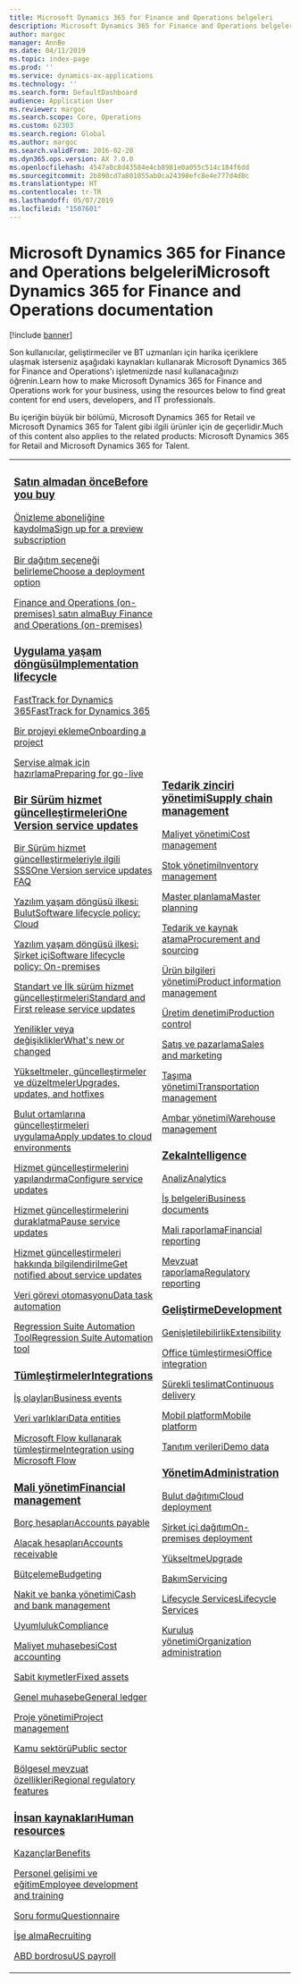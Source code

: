 ```yaml
---
title: Microsoft Dynamics 365 for Finance and Operations belgeleri
description: Microsoft Dynamics 365 for Finance and Operations belgeleri.
author: margoc
manager: AnnBe
ms.date: 04/11/2019
ms.topic: index-page
ms.prod: ''
ms.service: dynamics-ax-applications
ms.technology: ''
ms.search.form: DefaultDashboard
audience: Application User
ms.reviewer: margoc
ms.search.scope: Core, Operations
ms.custom: 62303
ms.search.region: Global
ms.author: margoc
ms.search.validFrom: 2016-02-28
ms.dyn365.ops.version: AX 7.0.0
ms.openlocfilehash: 4547a0c8d43584e4cb8981e0a055c514c184f6dd
ms.sourcegitcommit: 2b890cd7a801055ab0ca24398efc8e4e777d4d8c
ms.translationtype: HT
ms.contentlocale: tr-TR
ms.lasthandoff: 05/07/2019
ms.locfileid: "1507601"
---
```

# <a name="microsoft-dynamics-365-for-finance-and-operations-documentation"></a><span data-ttu-id="f82ba-103">Microsoft Dynamics 365 for Finance and Operations belgeleri</span><span class="sxs-lookup"><span data-stu-id="f82ba-103">Microsoft Dynamics 365 for Finance and Operations documentation</span></span>

[!include [banner](includes/banner.md)]

<span data-ttu-id="f82ba-104">Son kullanıcılar, geliştirmeciler ve BT uzmanları için harika içeriklere ulaşmak isterseniz aşağıdaki kaynakları kullanarak Microsoft Dynamics 365 for Finance and Operations'ı işletmenizde nasıl kullanacağınızı öğrenin.</span><span class="sxs-lookup"><span data-stu-id="f82ba-104">Learn how to make Microsoft Dynamics 365 for Finance and Operations work for your business, using the resources below to find great content for end users, developers, and IT professionals.</span></span> 

<span data-ttu-id="f82ba-105">Bu içeriğin büyük bir bölümü, Microsoft Dynamics 365 for Retail ve Microsoft Dynamics 365 for Talent gibi ilgili ürünler için de geçerlidir.</span><span class="sxs-lookup"><span data-stu-id="f82ba-105">Much of this content also applies to the related products: Microsoft Dynamics 365 for Retail and Microsoft Dynamics 365 for Talent.</span></span> 

<table>
<colgroup>
<col width="33%" />
<col width="33%" />
<col width="33%" />
</colgroup>
<tbody>
<tr class="odd">
<td>
<h3><span data-ttu-id="f82ba-106"><a href="get-started/before-you-buy.md">Satın almadan önce</a></span><span class="sxs-lookup"><span data-stu-id="f82ba-106"><a href="get-started/before-you-buy.md">Before you buy</a></span></span></h3>
<p><span data-ttu-id="f82ba-107"><a href="../dev-itpro/dev-tools/sign-up-preview-subscription.md">Önizleme aboneliğine kaydolma</a></span><span class="sxs-lookup"><span data-stu-id="f82ba-107"><a href="../dev-itpro/dev-tools/sign-up-preview-subscription.md">Sign up for a preview subscription</a></span></span></p>
 <p><span data-ttu-id="f82ba-108"><a href="../dev-itpro/deployment/choose-deployment-type.md">Bir dağıtım seçeneği belirleme</a></span><span class="sxs-lookup"><span data-stu-id="f82ba-108"><a href="../dev-itpro/deployment/choose-deployment-type.md">Choose a deployment option</a></span></span></p>
 <p><span data-ttu-id="f82ba-109"><a href="get-started/purchase-on-premises.md">Finance and Operations (on-premises) satın alma</a></span><span class="sxs-lookup"><span data-stu-id="f82ba-109"><a href="get-started/purchase-on-premises.md">Buy Finance and Operations (on-premises)</a></span></span></p>

<h3><span data-ttu-id="f82ba-110"><a href="imp-lifecycle/implementation-lifecycle.md">Uygulama yaşam döngüsü</a></span><span class="sxs-lookup"><span data-stu-id="f82ba-110"><a href="imp-lifecycle/implementation-lifecycle.md">Implementation lifecycle</a></span></span></h3>
<p><span data-ttu-id="f82ba-111"><a href="get-started/fasttrack-dynamics-365-overview.md">FastTrack for Dynamics 365</a></span><span class="sxs-lookup"><span data-stu-id="f82ba-111"><a href="get-started/fasttrack-dynamics-365-overview.md">FastTrack for Dynamics 365</a></span></span></p>
<p><span data-ttu-id="f82ba-112"><a href="imp-lifecycle/onboard.md">Bir projeyi ekleme</a></span><span class="sxs-lookup"><span data-stu-id="f82ba-112"><a href="imp-lifecycle/onboard.md">Onboarding a project</a></span></span></p>
<p><span data-ttu-id="f82ba-113"><a href="imp-lifecycle/prepare-go-live.md">Servise almak için hazırlama</a></span><span class="sxs-lookup"><span data-stu-id="f82ba-113"><a href="imp-lifecycle/prepare-go-live.md">Preparing for go-live</a></span></span></p>

<h3><span data-ttu-id="f82ba-114"><a href="../dev-itpro/lifecycle-services/oneversion-overview.md">Bir Sürüm hizmet güncelleştirmeleri</a></span><span class="sxs-lookup"><span data-stu-id="f82ba-114"><a href="../dev-itpro/lifecycle-services/oneversion-overview.md">One Version service updates</a></span></span></h3>
<p><span data-ttu-id="f82ba-115"><a href="get-started/one-version.md">Bir Sürüm hizmet güncelleştirmeleriyle ilgili SSS</a></span><span class="sxs-lookup"><span data-stu-id="f82ba-115"><a href="get-started/one-version.md">One Version service updates FAQ</a></span></span></p>
<p><span data-ttu-id="f82ba-116"><a href="../dev-itpro/migration-upgrade/versions-update-policy.md">Yazılım yaşam döngüsü ilkesi: Bulut</a></span><span class="sxs-lookup"><span data-stu-id="f82ba-116"><a href="../dev-itpro/migration-upgrade/versions-update-policy.md">Software lifecycle policy: Cloud</a></span></span></p>
<p><span data-ttu-id="f82ba-117"><a href="../dev-itpro/migration-upgrade/on-prem-version-update-policy.md">Yazılım yaşam döngüsü ilkesi: Şirket içi</a></span><span class="sxs-lookup"><span data-stu-id="f82ba-117"><a href="../dev-itpro/migration-upgrade/on-prem-version-update-policy.md">Software lifecycle policy: On-premises</a></span></span></p>
<p><span data-ttu-id="f82ba-118"><a href="get-started/public-preview-releases.md">Standart ve İlk sürüm hizmet güncelleştirmeleri</a></span><span class="sxs-lookup"><span data-stu-id="f82ba-118"><a href="get-started/public-preview-releases.md">Standard and First release service updates</a></span></span></p>
<p><span data-ttu-id="f82ba-119"><a href="get-started/whats-new-changed.md">Yenilikler veya değişiklikler</a></span><span class="sxs-lookup"><span data-stu-id="f82ba-119"><a href="get-started/whats-new-changed.md">What's new or changed</a></span></span></p>
<p><span data-ttu-id="f82ba-120"><a href="../dev-itpro/migration-upgrade/upgrade-home-page.md">Yükseltmeler, güncelleştirmeler ve düzeltmeler</a></span><span class="sxs-lookup"><span data-stu-id="f82ba-120"><a href="../dev-itpro/migration-upgrade/upgrade-home-page.md">Upgrades, updates, and hotfixes</a></span></span></p>
<p><span data-ttu-id="f82ba-121"><a href="../dev-itpro/deployment/apply-deployable-package-system.md">Bulut ortamlarına güncelleştirmeleri uygulama</a></span><span class="sxs-lookup"><span data-stu-id="f82ba-121"><a href="../dev-itpro/deployment/apply-deployable-package-system.md">Apply updates to cloud environments</a></span></span></p>
<p><span data-ttu-id="f82ba-122"><a href="../dev-itpro/lifecycle-services/configure-service-updates.md">Hizmet güncelleştirmelerini yapılandırma</a></span><span class="sxs-lookup"><span data-stu-id="f82ba-122"><a href="../dev-itpro/lifecycle-services/configure-service-updates.md">Configure service updates</a></span></span></p>
<p><span data-ttu-id="f82ba-123"><a href="../dev-itpro/lifecycle-services/pause-service-updates.md">Hizmet güncelleştirmelerini duraklatma</a></span><span class="sxs-lookup"><span data-stu-id="f82ba-123"><a href="../dev-itpro/lifecycle-services/pause-service-updates.md">Pause service updates</a></span></span></p>
<p><span data-ttu-id="f82ba-124"><a href="../dev-itpro/lifecycle-services/notifications-service-updates.md">Hizmet güncelleştirmeleri hakkında bilgilendirilme</a></span><span class="sxs-lookup"><span data-stu-id="f82ba-124"><a href="../dev-itpro/lifecycle-services/notifications-service-updates.md">Get notified about service updates</a></span></span></p>
<p><span data-ttu-id="f82ba-125"><a href="../dev-itpro/data-entities/data-task-automation.md">Veri görevi otomasyonu</a></span><span class="sxs-lookup"><span data-stu-id="f82ba-125"><a href="../dev-itpro/data-entities/data-task-automation.md">Data task automation</a></span></span></p>
<p><span data-ttu-id="f82ba-126"><a href="../dev-itpro/lifecycle-services/using-task-guides-and-bpm-to-create-user-acceptance-tests.md">Regression Suite Automation Tool</a></span><span class="sxs-lookup"><span data-stu-id="f82ba-126"><a href="../dev-itpro/lifecycle-services/using-task-guides-and-bpm-to-create-user-acceptance-tests.md">Regression Suite Automation tool</a></span></span></p>

<h3><span data-ttu-id="f82ba-127"><a href="../dev-itpro/data-entities/integration-overview.md">Tümleştirmeler</a></span><span class="sxs-lookup"><span data-stu-id="f82ba-127"><a href="../dev-itpro/data-entities/integration-overview.md">Integrations</a></span></span></h3>
<p><span data-ttu-id="f82ba-128"><a href="../dev-itpro/business-events/home-page.md">İş olayları</a></span><span class="sxs-lookup"><span data-stu-id="f82ba-128"><a href="../dev-itpro/business-events/home-page.md">Business events</a></span></span></p>
<p><span data-ttu-id="f82ba-129"><a href="../dev-itpro/data-entities/data-entities.md">Veri varlıkları</a></span><span class="sxs-lookup"><span data-stu-id="f82ba-129"><a href="../dev-itpro/data-entities/data-entities.md">Data entities</a></span></span></p>
<p><span data-ttu-id="f82ba-130"><a href="../dev-itpro/data-entities/fin-ops-connector.md">Microsoft Flow kullanarak tümleştirme</a></span><span class="sxs-lookup"><span data-stu-id="f82ba-130"><a href="../dev-itpro/data-entities/fin-ops-connector.md">Integration using Microsoft Flow</a></span></span></p>

<h3><span data-ttu-id="f82ba-131"><a href="../financials/index.md">Mali yönetim</a></span><span class="sxs-lookup"><span data-stu-id="f82ba-131"><a href="../financials/index.md">Financial management</a></span></span></h3>
<p><span data-ttu-id="f82ba-132"><a href="../financials/accounts-payable/accounts-payable.md">Borç hesapları</a></span><span class="sxs-lookup"><span data-stu-id="f82ba-132"><a href="../financials/accounts-payable/accounts-payable.md">Accounts payable</a></span></span></p>
<p><span data-ttu-id="f82ba-133"><a href="../financials/accounts-receivable/accounts-receivable.md">Alacak hesapları</a></span><span class="sxs-lookup"><span data-stu-id="f82ba-133"><a href="../financials/accounts-receivable/accounts-receivable.md">Accounts receivable</a></span></span></p>
<p><span data-ttu-id="f82ba-134"><a href="../financials/budgeting/budgeting-overview.md">Bütçeleme</a></span><span class="sxs-lookup"><span data-stu-id="f82ba-134"><a href="../financials/budgeting/budgeting-overview.md">Budgeting</a></span></span></p>
<p><span data-ttu-id="f82ba-135"><a href="../financials/cash-bank-management/cash-bank-management.md">Nakit ve banka yönetimi</a></span><span class="sxs-lookup"><span data-stu-id="f82ba-135"><a href="../financials/cash-bank-management/cash-bank-management.md">Cash and bank management</a></span></span></p>
<p><span data-ttu-id="f82ba-136"><a href="../financials/general-ledger/audit-policy-rules.md">Uyumluluk</a></span><span class="sxs-lookup"><span data-stu-id="f82ba-136"><a href="../financials/general-ledger/audit-policy-rules.md">Compliance</a></span></span></p>
<p><span data-ttu-id="f82ba-137"><a href="../financials/cost-accounting/cost-accounting-home-page.md">Maliyet muhasebesi</a></span><span class="sxs-lookup"><span data-stu-id="f82ba-137"><a href="../financials/cost-accounting/cost-accounting-home-page.md">Cost accounting</a></span></span></p>
<p><span data-ttu-id="f82ba-138"><a href="../financials/fixed-assets/fixed-assets.md">Sabit kıymetler</a></span><span class="sxs-lookup"><span data-stu-id="f82ba-138"><a href="../financials/fixed-assets/fixed-assets.md">Fixed assets</a></span></span></p>
<p><span data-ttu-id="f82ba-139"><a href="../financials/general-ledger/general-ledger.md">Genel muhasebe</a></span><span class="sxs-lookup"><span data-stu-id="f82ba-139"><a href="../financials/general-ledger/general-ledger.md">General ledger</a></span></span></p>
<p><span data-ttu-id="f82ba-140"><a href="../financials/project-management/overview-project-management-accounting.md">Proje yönetimi</a></span><span class="sxs-lookup"><span data-stu-id="f82ba-140"><a href="../financials/project-management/overview-project-management-accounting.md">Project management</a></span></span></p>
<p><span data-ttu-id="f82ba-141"><a href="../financials/public-sector/public-sector-functionality.md">Kamu sektörü</a></span><span class="sxs-lookup"><span data-stu-id="f82ba-141"><a href="../financials/public-sector/public-sector-functionality.md">Public sector</a></span></span></p>
<p><span data-ttu-id="f82ba-142"><a href="../dev-itpro/lcs-solutions/country-region.md">Bölgesel mevzuat özellikleri</a></span><span class="sxs-lookup"><span data-stu-id="f82ba-142"><a href="../dev-itpro/lcs-solutions/country-region.md">Regional regulatory features</a></span></span></p>

<h3><span data-ttu-id="f82ba-143"><a href="hr/hr-landing-page.md">İnsan kaynakları</a></span><span class="sxs-lookup"><span data-stu-id="f82ba-143"><a href="hr/hr-landing-page.md">Human resources</a></span></span></h3>
<p><span data-ttu-id="f82ba-144"><a href="../talent/manage-benefit-program.md">Kazançlar</a></span><span class="sxs-lookup"><span data-stu-id="f82ba-144"><a href="../talent/manage-benefit-program.md">Benefits</a></span></span></p>
<p><span data-ttu-id="f82ba-145"><a href="../talent/performance-management-overview.md">Personel gelişimi ve eğitim</a></span><span class="sxs-lookup"><span data-stu-id="f82ba-145"><a href="../talent/performance-management-overview.md">Employee development and training</a></span></span></p>
<p><span data-ttu-id="f82ba-146"><a href="../talent/questionnaires.md">Soru formu</a></span><span class="sxs-lookup"><span data-stu-id="f82ba-146"><a href="../talent/questionnaires.md">Questionnaire</a></span></span></p>
<p><span data-ttu-id="f82ba-147"><a href="hr/manage-recruiting-process.md">İşe alma</a></span><span class="sxs-lookup"><span data-stu-id="f82ba-147"><a href="hr/manage-recruiting-process.md">Recruiting</a></span></span></p>
<p><span data-ttu-id="f82ba-148"><a href="hr/localizations/noam-usa-payroll.md">ABD bordrosu</a></span><span class="sxs-lookup"><span data-stu-id="f82ba-148"><a href="hr/localizations/noam-usa-payroll.md">US payroll</a></span></span></p>

</td>
<td>
<h3><span data-ttu-id="f82ba-149"><a href="../supply-chain/index.md">Tedarik zinciri yönetimi</a></span><span class="sxs-lookup"><span data-stu-id="f82ba-149"><a href="../supply-chain/index.md">Supply chain management</a></span></span></h3>
<p><span data-ttu-id="f82ba-150"><a href="../supply-chain/cost-management/costing-sheets.md">Maliyet yönetimi</a></span><span class="sxs-lookup"><span data-stu-id="f82ba-150"><a href="../supply-chain/cost-management/costing-sheets.md">Cost management</a></span></span></p>
<p><span data-ttu-id="f82ba-151"><a href="../supply-chain/inventory/inventory-home-page.md">Stok yönetimi</a></span><span class="sxs-lookup"><span data-stu-id="f82ba-151"><a href="../supply-chain/inventory/inventory-home-page.md">Inventory management</a></span></span></p>
<p><span data-ttu-id="f82ba-152"><a href="../supply-chain/master-planning/master-plans.md">Master planlama</a></span><span class="sxs-lookup"><span data-stu-id="f82ba-152"><a href="../supply-chain/master-planning/master-plans.md">Master planning</a></span></span></p>
<p><span data-ttu-id="f82ba-153"><a href="../supply-chain/procurement/procurement-sourcing-overview.md">Tedarik ve kaynak atama</a></span><span class="sxs-lookup"><span data-stu-id="f82ba-153"><a href="../supply-chain/procurement/procurement-sourcing-overview.md">Procurement and sourcing</a></span></span></p>
<p><span data-ttu-id="f82ba-154"><a href="../supply-chain/pim/product-information.md">Ürün bilgileri yönetimi</a></span><span class="sxs-lookup"><span data-stu-id="f82ba-154"><a href="../supply-chain/pim/product-information.md">Product information management</a></span></span></p>
<p><span data-ttu-id="f82ba-155"><a href="../supply-chain/production-control/production-process-overview.md">Üretim denetimi</a></span><span class="sxs-lookup"><span data-stu-id="f82ba-155"><a href="../supply-chain/production-control/production-process-overview.md">Production control</a></span></span></p>
<p><span data-ttu-id="f82ba-156"><a href="../supply-chain/sales-marketing/overview-sales-marketing.md">Satış ve pazarlama</a></span><span class="sxs-lookup"><span data-stu-id="f82ba-156"><a href="../supply-chain/sales-marketing/overview-sales-marketing.md">Sales and marketing</a></span></span></p>
<p><span data-ttu-id="f82ba-157"><a href="../supply-chain/transportation/transportation-management-overview.md">Taşıma yönetimi</a></span><span class="sxs-lookup"><span data-stu-id="f82ba-157"><a href="../supply-chain/transportation/transportation-management-overview.md">Transportation management</a></span></span></p>
<p><span data-ttu-id="f82ba-158"><a href="../supply-chain/warehousing/warehouse-configuration.md">Ambar yönetimi</a></span><span class="sxs-lookup"><span data-stu-id="f82ba-158"><a href="../supply-chain/warehousing/warehouse-configuration.md">Warehouse management</a></span></span></p>


<h3><span data-ttu-id="f82ba-159"><a href="../dev-itpro/analytics/bi-reporting-home-page.md">Zeka</a></span><span class="sxs-lookup"><span data-stu-id="f82ba-159"><a href="../dev-itpro/analytics/bi-reporting-home-page.md">Intelligence</a></span></span></h3>
<p><span data-ttu-id="f82ba-160"><a href="../dev-itpro/analytics/analytics.md">Analiz</a></span><span class="sxs-lookup"><span data-stu-id="f82ba-160"><a href="../dev-itpro/analytics/analytics.md">Analytics</a></span></span></p>
 <p><span data-ttu-id="f82ba-161"><a href="../dev-itpro/analytics/document-reporting-services.md">İş belgeleri</a></span><span class="sxs-lookup"><span data-stu-id="f82ba-161"><a href="../dev-itpro/analytics/document-reporting-services.md">Business documents</a></span></span></p>
<p><span data-ttu-id="f82ba-162"><a href="../dev-itpro/analytics/financial-reporting-intro.md">Mali raporlama</a></span><span class="sxs-lookup"><span data-stu-id="f82ba-162"><a href="../dev-itpro/analytics/financial-reporting-intro.md">Financial reporting</a></span></span></p>
<p><span data-ttu-id="f82ba-163"><a href="../dev-itpro/analytics/general-electronic-reporting.md">Mevzuat raporlama</a></span><span class="sxs-lookup"><span data-stu-id="f82ba-163"><a href="../dev-itpro/analytics/general-electronic-reporting.md">Regulatory reporting</a></span></span></p>



<h3><span data-ttu-id="f82ba-164"><a href="../dev-itpro/dev-tools/developer-home-page.md">Geliştirme</span><span class="sxs-lookup"><span data-stu-id="f82ba-164"><a href="../dev-itpro/dev-tools/developer-home-page.md">Development</span></span></h3>
<p><span data-ttu-id="f82ba-165"><a href="../dev-itpro/extensibility/extensibility-home-page.md">Genişletilebilirlik</a></span><span class="sxs-lookup"><span data-stu-id="f82ba-165"><a href="../dev-itpro/extensibility/extensibility-home-page.md">Extensibility</a></span></span></p>
<p><span data-ttu-id="f82ba-166"><a href="../dev-itpro/office-integration/office-integration.md">Office tümleştirmesi</a></span><span class="sxs-lookup"><span data-stu-id="f82ba-166"><a href="../dev-itpro/office-integration/office-integration.md">Office integration</a></span></span></p>
<p><span data-ttu-id="f82ba-167"><a href="../dev-itpro/dev-tools/continuous-delivery-home-page.md">Sürekli teslimat</a></span><span class="sxs-lookup"><span data-stu-id="f82ba-167"><a href="../dev-itpro/dev-tools/continuous-delivery-home-page.md">Continuous delivery</a></span></span></p>
<p><span data-ttu-id="f82ba-168"><a href="../dev-itpro/mobile-apps/platform/mobile-platform-home-page.md">Mobil platform</a></span><span class="sxs-lookup"><span data-stu-id="f82ba-168"><a href="../dev-itpro/mobile-apps/platform/mobile-platform-home-page.md">Mobile platform</a></span></span></p>
<p><span data-ttu-id="f82ba-169"><a href="get-started/demo-data.md">Tanıtım verileri</a></span><span class="sxs-lookup"><span data-stu-id="f82ba-169"><a href="get-started/demo-data.md">Demo data</a></span></span></p>

<h3><span data-ttu-id="f82ba-170"><a href="../dev-itpro/sysadmin/system-administration-home-page.md">Yönetim</span><span class="sxs-lookup"><span data-stu-id="f82ba-170"><a href="../dev-itpro/sysadmin/system-administration-home-page.md">Administration</span></span></h3>
<p><span data-ttu-id="f82ba-171"><a href="../dev-itpro/deployment/cloud-deployment-overview.md">Bulut dağıtımı</a></span><span class="sxs-lookup"><span data-stu-id="f82ba-171"><a href="../dev-itpro/deployment/cloud-deployment-overview.md">Cloud deployment</a></span></span></p>
<p><span data-ttu-id="f82ba-172"><a href="../dev-itpro/deployment/on-premises-deployment-landing-page.md">Şirket içi dağıtım</a></span><span class="sxs-lookup"><span data-stu-id="f82ba-172"><a href="../dev-itpro/deployment/on-premises-deployment-landing-page.md">On-premises deployment</a></span></span></p>
<p><span data-ttu-id="f82ba-173"><a href="../dev-itpro/migration-upgrade/upgrade-home-page.md">Yükseltme</a></span><span class="sxs-lookup"><span data-stu-id="f82ba-173"><a href="../dev-itpro/migration-upgrade/upgrade-home-page.md">Upgrade</a></span></span></p>
<p><span data-ttu-id="f82ba-174"><a href="../dev-itpro/dev-tools/continuous-delivery-home-page.md#servicing">Bakım</a></span><span class="sxs-lookup"><span data-stu-id="f82ba-174"><a href="../dev-itpro/dev-tools/continuous-delivery-home-page.md#servicing">Servicing</a></span></span></p>
<p><span data-ttu-id="f82ba-175"><a href="../dev-itpro/lifecycle-services/lcs.md">Lifecycle Services</a></span><span class="sxs-lookup"><span data-stu-id="f82ba-175"><a href="../dev-itpro/lifecycle-services/lcs.md">Lifecycle Services</a></span></span></p>
<p><span data-ttu-id="f82ba-176"><a href="organization-administration/organization-administration-home-page.md">Kuruluş yönetimi</a></span><span class="sxs-lookup"><span data-stu-id="f82ba-176"><a href="organization-administration/organization-administration-home-page.md">Organization administration</a></span></span></p>
</td>
<td>
<h3><span data-ttu-id="f82ba-177">İlgili ürünler</span><span class="sxs-lookup"><span data-stu-id="f82ba-177">Related products</span></span></h3>
<h4><span data-ttu-id="f82ba-178"><a href="../retail/index.md">Dynamics 365 for Retail</a></span><span class="sxs-lookup"><span data-stu-id="f82ba-178"><a href="../retail/index.md">Dynamics 365 for Retail</a></span></span></h4>
<p><span data-ttu-id="f82ba-179"><a href="../retail/call-center-functionality.md">Çağrı merkezi</span><span class="sxs-lookup"><span data-stu-id="f82ba-179"><a href="../retail/call-center-functionality.md">Call center</span></span></p>
<p><span data-ttu-id="f82ba-180"><a href="../retail/define-maintain-retail-channels.md">Kanal kurulumu ve yönetimi</span><span class="sxs-lookup"><span data-stu-id="f82ba-180"><a href="../retail/define-maintain-retail-channels.md">Channel setup and management</span></span></p>
<p><span data-ttu-id="f82ba-181"><a href="../retail/retail-peripherals-overview.md">MPOS ve Bulut POS</span><span class="sxs-lookup"><span data-stu-id="f82ba-181"><a href="../retail/retail-peripherals-overview.md">MPOS and Cloud POS</span></span></p>
<p><span data-ttu-id="f82ba-182"><a href="../retail/dev-itpro/dev-retail-home-page.md">Retail geliştiricisi ve yönetimi</span><span class="sxs-lookup"><span data-stu-id="f82ba-182"><a href="../retail/dev-itpro/dev-retail-home-page.md">Retail developer and administration</span></span></p>

<h4><span data-ttu-id="f82ba-183"><a href="../talent/index.md">Dynamics 365 for Talent</a></span><span class="sxs-lookup"><span data-stu-id="f82ba-183"><a href="../talent/index.md">Dynamics 365 for Talent</a></span></span></h4>
<p><span data-ttu-id="f82ba-184"><a href="../talent/manage-benefit-program.md">Kazançlar</a></span><span class="sxs-lookup"><span data-stu-id="f82ba-184"><a href="../talent/manage-benefit-program.md">Benefits</a></span></span></p>
<p><span data-ttu-id="f82ba-185"><a href="../talent/performance-management-overview.md">Çalışan gelişimi ve eğitimi</a></span><span class="sxs-lookup"><span data-stu-id="f82ba-185"><a href="../talent/performance-management-overview.md">Employee development and training</a></span></span></p>
<p><span data-ttu-id="f82ba-186"><a href="../talent/questionnaires.md">Anket</a></span><span class="sxs-lookup"><span data-stu-id="f82ba-186"><a href="../talent/questionnaires.md">Questionnaire</a></span></span></p>

</td>
</tr>

</tbody>
</table>
